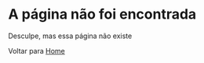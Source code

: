 # A página não foi encontrada

Desculpe, mas essa página não existe

Voltar para [Home](/livro/home.md)